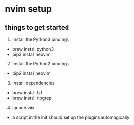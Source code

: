 # nvim setup

## things to get started
1. Install the Python3 bindings
  * brew install python3
  * pip3 install neovim
2. Install the Python2 bindings
  * pip2 install neovim
3. Install dependencies
  * brew install fzf
  * brew install ripgrep
4. launch vim
  * a script in the init should set up the plugins automagically
